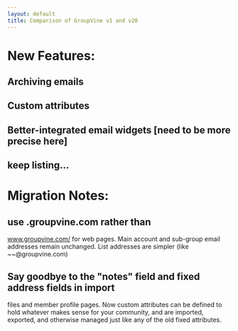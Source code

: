 ```yaml
---
layout: default
title: Comparison of GroupVine v1 and v20
---
```


# New Features:

## Archiving emails
## Custom attributes
## Better-integrated email widgets [need to be more precise here]
## keep listing...


# Migration Notes:

## use <community>.groupvine.com rather than
   www.groupvine.com/<community> for web pages.  Main account and
   sub-group email addresses remain unchanged.  List addresses are
   simpler (like <listname>~~<community>@groupvine.com)

## Say goodbye to the "notes" field and fixed address fields in import
   files and member profile pages.  Now custom attributes can be
   defined to hold whatever makes sense for your community, and are
   imported, exported, and otherwise managed just like any of the old
   fixed attributes.


